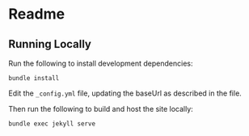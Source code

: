 # Readme

## Running Locally

Run the following to install development dependencies:

`bundle install`

Edit the `_config.yml` file, updating the baseUrl as described in the file.

Then run the following to build and host the site locally:

`bundle exec jekyll serve`